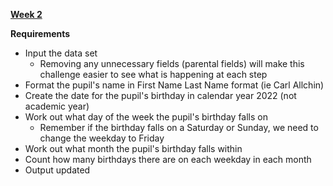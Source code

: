 [**Week 2**](https://preppindata.blogspot.com/2022/01/2022-week-2-prep-school-birthday-cakes.html)


**Requirements**

- Input the data set
    - Removing any unnecessary fields (parental fields) will make this challenge easier to see what is happening at each step
- Format the pupil's name in First Name Last Name format (ie Carl Allchin)
- Create the date for the pupil's birthday in calendar year 2022 (not academic year) 
- Work out what day of the week the pupil's birthday falls on 
    - Remember if the birthday falls on a Saturday or Sunday, we need to change the weekday to Friday
- Work out what month the pupil's birthday falls within
- Count how many birthdays there are on each weekday in each month 
- Output updated 